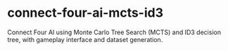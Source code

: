 # connect-four-ai-mcts-id3
Connect Four AI using Monte Carlo Tree Search (MCTS) and ID3 decision tree, with gameplay interface and dataset generation.
